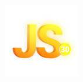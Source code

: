  <img src="https://raw.githubusercontent.com/mhmod33/Leetcode-2th-Question-Sol/main/download.png" width="200">
